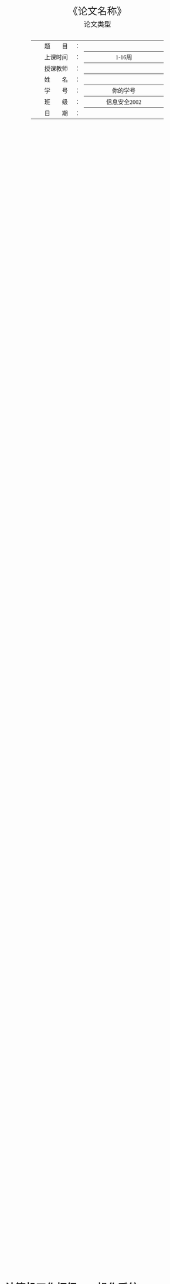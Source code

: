 <div class="cover" style="page-break-after:always;font-family:方正公文仿宋;width:100%;height:100%;border:none;margin: 0 auto;text-align:center;">
    <div style="width:60%;margin: 0 auto;height:0;padding-bottom:10%;">
        </br>
        <img src="https://raw.githubusercontent.com/Valkierja/UJS-essay/main/txt.svg" alt="校名" style="width:100%;"/>
    </div>
    </br></br></br></br></br>
    <div style="width:60%;margin: 0 auto;height:0;padding-bottom:40%;">
        <img src="https://raw.githubusercontent.com/Valkierja/UJS-essay/main/icon.svg" alt="校徽" style="width:100%;"/>
	</div>
    </br></br></br></br></br></br></br></br>
    <span style="font-family:华文黑体Bold;text-align:center;font-size:20pt;margin: 10pt auto;line-height:30pt;">《论文名称》</span>
    <p style="text-align:center;font-size:14pt;margin: 0 auto">论文类型 </p>
    </br>
    </br>
    <table style="border:none;text-align:center;width:72%;font-family:仿宋;font-size:14px; margin: 0 auto;">
    <tbody style="font-family:方正公文仿宋;font-size:12pt;">
    	<tr style="font-weight:normal;"> 
    		<td style="width:20%;text-align:right;">题　　目</td>
    		<td style="width:2%">：</td> 
    		<td style="width:40%;font-weight:normal;border-bottom: 1px solid;text-align:center;font-family:华文仿宋"> </td>     </tr>
    	<tr style="font-weight:normal;"> 
    		<td style="width:20%;text-align:right;">上课时间</td>
    		<td style="width:2%">：</td> 
    		<td style="width:40%;font-weight:normal;border-bottom: 1px solid;text-align:center;font-family:华文仿宋"> 1-16周</td>     </tr>
    	<tr style="font-weight:normal;"> 
    		<td style="width:20%;text-align:right;">授课教师</td>
    		<td style="width:2%">：</td> 
    		<td style="width:40%;font-weight:normal;border-bottom: 1px solid;text-align:center;font-family:华文仿宋"> </td>     </tr>
    	<tr style="font-weight:normal;"> 
    		<td style="width:20%;text-align:right;">姓　　名</td>
    		<td style="width:2%">：</td> 
    		<td style="width:40%;font-weight:normal;border-bottom: 1px solid;text-align:center;font-family:华文仿宋"> </td>     </tr>
    	<tr style="font-weight:normal;"> 
    		<td style="width:20%;text-align:right;">学　　号</td>
    		<td style="width:2%">：</td> 
    		<td style="width:40%;font-weight:normal;border-bottom: 1px solid;text-align:center;font-family:华文仿宋">你的学号 </td>     </tr>
    	<tr style="font-weight:normal;"> 
    		<td style="width:20%;text-align:right;">班　　级</td>
    		<td style="width:%">：</td> 
    		<td style="width:40%;font-weight:normal;border-bottom: 1px solid;text-align:center;font-family:华文仿宋"> 信息安全2002</td>     </tr>
    	<tr style="font-weight:normal;"> 
    		<td style="width:20%;text-align:right;">日　　期</td>
    		<td style="width:2%">：</td> 
    		<td style="width:40%;font-weight:normal;border-bottom: 1px solid;text-align:center;font-family:华文仿宋"></td>     </tr>
    </tbody>              
    </table>
</div>



<!-- 注释语句：导出PDF时会在这里分页 -->


# 计算机工作枢纽——操作系统

<center><div style='height:2mm;'></div><div style="font-family:华文楷体;font-size:14pt;">你的名字，12345678909 （学号）</div></center>
<center><span style="font-family:华文楷体;font-size:9pt;line-height:9mm">浙江大学***** (单位)</span>
</center>
<div>
<div style="width:52px;float:left; font-family:方正公文黑体;">摘　要：</div> 
<div style="overflow:hidden; font-family:华文楷体;">在信息化时代背景下，计算机操作系统在各行业领域中得到广泛应用。本文试图通过对计算机系统概念、功能和分类、历史的介绍，大致地给出对计算机操作系统的认识，并通过对当前主流桌面操作系统Windows和macOS的简要介绍，使读者能够对现代图形界面操作系统有一个较为全面的了解，从而喜欢上某一个操作系统，供读者参考。</div>
</div>
<div>
<div style="width:52px;float:left; font-family:方正公文黑体;">关键词：</div> 
<div style="overflow:hidden; font-family:华文楷体;">计算机；操作系统；功能；发展；Windows；macOS；</div>
</div>



# Computer Work Hub — Operating System

<center><div style='height:2mm;'></div><div style="font-size:14pt;">Author</div></center>
<center><span style="font-size:9pt;line-height:9mm"><i>Zhejiang University</i></span>
</center>
<div>
<div style="width:82px;float:left;line-height:16pt"><b>Abstract: </b></div> 
<div style="overflow:hidden;line-height:16pt">Under the background of the information age, computer operating systems are widely used in various industries. This paper tries to give a general understanding of the computer operating system by introducing the concept, functions and classifications, and history of computer systems. And by briefly introducing the current mainstream desktop operating systems Windows and macOS, readers can have a comprehensive view of modern graphical interface operating systems, and get to know thus begin to like one of them. This article is for readers' reference.</div>
</div>
<div>
<div style="width:82px;float:left;line-height:16pt"><b>Key Words: </b></div> 
<div style="overflow:hidden;line-height:16pt">Computer; Operating System; Function; Development; Windows; macOS;</div>
</div>


## 什么是计算机操作系统

　　操作系统（Operating System，OS）是一组相互关联的系统软件程序，用以主管并控制计算机操作、运用和运行硬件、软件资源和提供公共服务，最终来组织用户交互，更是也是计算机系统的核心支撑。操作系统需要处理如管理与配置内存、决定系统资源供需的优先次序、控制输入与输出设备、操作网络与管理文件系统等基本事务，以帮助用户使用计算机。操作系统也提供一个让用户与系统交互的操作界面，有些操作系统集成了图形用户界面，而有些仅使用命令行界面。^[1]^

## 操作系统的功能、结构和分类

### 操作系统的功能

　　简单地说，操作系统管理并分配资源、调度和运行程序，位于底层硬件与用户之间，帮助用户和机器进行交互，架起了一座沟通用户与机器的桥梁：用户在操作系统的用户界面中输入命令；而操作系统则对命令进行解释，驱动硬件设备，以实现用户的要求。^[2]^ 一个符合现代标准个人电脑的操作系统一般应该提供以下的功能：

#### 进程管理（处理器管理）

　　在系统运行过程中，通过实施CPU分配策略，中央处理器可以根据计算机操作系统运行情况、所需执行程序命令内容，将各项程序任务进行合理分配，以保证系统运行稳定、命令得到有效执行。
　　这分为四个方面：进程控制、进程同步、进程通信、调度。
　　进程控制，是在并发执行多个作业时，为作业窗创建、终止进程，以及对进程在运行中状态改变的控制。
　　下面随便放了一段东西：

##### 数学方法（假定）

　　根据*Zhejiang University Theorem*可知，该设想的处理过程是一个二重积分：
$$
\iint\limits_{x^2 + y^2 \leq R^2} f(x,y)\,\mathrm{d}x\,\mathrm{d}y = \int_{\theta=0}^{2\pi} \mathrm{d}\theta\int_{r=0}^R f(r\cos\theta,r\sin\theta) r\,\mathrm{d}r\, \tag{1}
$$
其中$x$表示我们在卷的路上的行进距离。再由卷王公式
$$
\frac{x^{2}}{1-x^{2}}+\frac{y^{2}}{1-y^{2}}+\frac{z^{2}}{1-z^{2}} \geq \frac{3 \sqrt{3}}{2}
$$
我们有了下面的数据处理方法。下面是我们的流程图表示说明：

```mermaid
graph LR
A(开始) -->
input[/输入a,b/] --> if{a%b=0 ?}
if --->|yes| f1[GCD = b] --> B(结束)
if --->|no| f2["a, b = b, a % b "]-->if
```
<center><strong>图 1  算法的流程图表示（假定）</strong></center>

有了这个流程图，我们就可以根据它编写python程序代码。

##### 算法的代码实现（假定）

```python
from functools import cmp_to_key
def cmpkey2(x,y):
    if x[1]>y[1]: return  1
    elif x[1]<y[1]: return  -1
    elif x[0]>y[0]: return  -1
    elif x[0]<y[0]: return  1
    return 0
#input session
text = ""
while True:
    ts = input()
    if ts == '!!!!!': break
    text += ' '; text += ts
    text = text.lower()
for ch in '!.,:*?': text=text.replace(ch, ' ')
#count session
cnt = {}
for word in text.split(): cnt[word] = cnt.get(word, 0) + 1 
#sort session
cont = list(cnt.items())
d = cont.sort(key=cmp_to_key(cmpkey2),reverse=True)

print(len(cont))
for i in range(10):
    if i>=len(cont):
        break
    key, val = cont[i]
    print(f"{key}={val}")
```
　　……

####  存储管理

　　这项系统功能主要包括：
　　……

####  设备管理（驱动程序）

　　计算机操作系统中配置多种不同的硬件设备，且不同类型设备的规格、性能间存在明显差异。而对设备管理功能的配置，可以加强硬件设备的管理力度，提高设备实际利用率。[2] 这项系统功能具体包括：
　　……

#### 文件管理

　　计算机操作系统中的各类程序任务、所分布软件资源、实时产生数据均以文件形式进行外存。而文件管理功能的使用目的在于，对系统所存储文件进行空间分配、目录管理，根据用户提出请求来下达相应的操作命令。[2]
　　此功能分为文件存储空间的管理、目录管理、文件的读写管理和保护：
　　……

### 操作系统的结构

　　……

## 操作系统的发展

　　经过漫长的发展，操作系统逐渐成为今天我们熟悉的样子。从古至今，是一位位伟大的科学家和优秀的程序员共同努力才为我们带来了当今如此惊艳的伟大软件。

　　……

### 操作系统的现状

　　现代操作系统通常都有一个亲切美丽的图形用户界面，并使用如鼠标、触控版等有别于键盘的输入设备提供用户交互。

　　……

#### 个人电脑

　　个人电脑市场目前分为两大阵营，此两种架构分别有支持的操作系统：

| <span style="font-family:'Latin Modern Roman',宋体-简;font-weight:750">Apple  Mac</span> | <span style="font-family:'Latin Modern Roman',宋体-简;font-weight:normal">macOS（原Mac OS X）、Windows（当前仅支持Intel平台，但有消息称ARM版Windows也即将支持使用Apple Silicon的Mac）、Linux、BSD </span> |
| ----------------- | ------------------------------------------------------------|
| **IBM** **兼容PC** | Windows、Linux、BSD、macOS（非正式支持，俗称黑苹果）         |

#### 移动操作系统

　　在1990年代初期，Psion推出了小型移动计算设备Psion Series 3 PDA。它支持在名为EPOC的操作系统上运行的用户编写的应用程序。EPOC的更高版本成为Symbian，被用于诺基亚、爱立信、索尼爱立信、摩托罗拉、三星等手机；塞班在2010年之前曾是世界上使用最广泛的智能手机操作系统。微软也推出过Windows Mobile系列系统，它在2007年达到顶峰时，曾是美国智能手机最常用的操作系统。
　　Microsoft于2010年通过Windows Phone重新进入了移动操作系统市场，并在2015年被更新的Windows 10 Mobile取代。Windows 10 Mobile是Windows 10操作系统的分支版本，专为屏幕尺寸低于8寸的智能手机和平板电脑运行。它采用ARM架构和IA-32处理器架构，为移动设备提供了"强大的功能"。其中包括同步处理功能、通用应用、从Android和iOS的平台移植的应用、将设备连接至外部屏幕、可使用类似PC的鼠标和键盘输入等。尽管设想与愿景十分美好，但最终呈现效果始终不尽人意。2020年1月14日，因为Windows 10 Mobile使用人数太少，欠缺App开发人员，该系统正式停止更新，最后一个版本号停留在1709（10.0.15254.603）。许多人对Windows 10 Mobile的结局感到痛心疾首，读者可以通过[这里](https://www.microsoft.com/en-us/windows/windows-10-mobile-specifications)尝试为您的手机安装该系统。
　　Apple在2007年推出了iPhone及其操作系统，后者称为iPhone OS（也就是如今的iOS），它与Mac OS X一样，都基于类似Unix的Darwin。除了这些基础之外，它还引入了功能强大且创新的图形用户界面，该界面后来也用于Apple的平板电脑iPad上。（后来Apple将iPad上的操作系统与手机端区分开，改叫iPadOS。）一年后，基于经过修改的Linux内核，Google引入了具有自己的图形用户界面的Android。
　　截止本文完稿，iOS已更新至iOS 14.3；Android已更新至Android 11（Beta 3）。读者可以分别点击[这里](https://www.apple.com.cn/ios/)和[这里](https://android.com/)查看关于这两个操作系统的更多官方信息。
　　除了这些，移动领域还竞争着各种各样的其他移动操作系统。不过如今移动端主流的操作系统只有iOS和Android系统及基于Android内核修改的其他“换壳”安卓系统。

<center><strong>表 1  全球/中国移动操作系统市场份额占比（%）</strong></center>

| OS   | Android | iOS   | Windows | 其他 |
| ---- | ------- | ----- | ------- | ---- |
| 全球 | 72.48   | 26.91 | 0.02    | 0.59 |
| 中国 | 80.54   | 18.38 | 0.03    | 1.05 |

　　**表 1**展示了由互联网机构StatcCounter网站提供的数据截止2020年12月移动端全球与中国各移动操作系统市场份额占比。随着中国国产手机品牌的不断壮大，安卓系统的手机市场份额也在不断扩大。

## 当前主流操作系统简介

　　现阶段，应用较为常见的桌面计算机操作系统为三类，分别为Windows系统、Linux系统、Unix类系统。其中，Windows系统的技术体系较为成熟，图形化模式界面较为人性化，是当前PC端主流系统。Unix系统使用标准化的认证规范，用户可以直接在系统中移植相应应用程序，系统具有功能完备、稳定性强的应用优势，主要被用与网络服务器。但是，Unix系统对硬件配置有着较高的要求。另外，Apple公司的操作系统macOS也是Unix的变体。Linux系统则具有开源免费的应用优势，且系统软件环境较为良好，系统资源占用极低，可以长期保持开机（甚至除非更新内核安装更新也无需重启），在嵌入式、服务器操作系统领域中得到广泛应用，大有取代Unix之势。

　　<table style="border:none;text-align:center;width:auto;margin: 0 auto;">
	<tbody>
		<tr>
			<td style="padding: 6px"><img src="https://raw.githubusercontent.com/Keldos-Li/P-pic/main/img/osqqfe.png" ></td><td><img src="https://raw.githubusercontent.com/Keldos-Li/P-pic/main/img/oszgfe.png" ></td>
		</tr>
        <tr><td><strong>图 8  全球操作系统市场份额</strong></td><td><strong>图 9  中国操作系统市场份额</strong></td></tr>
	</tbody>
</table>

　　根据互联网机构StatcCounter网站提供的数据，截止2020年12月20日，全球与中国各桌面级操作系统市场份额占比分别如**图 8**、**图 9**所示，具体数据见**表 2**。

<center><strong>表 2  全球/中国桌面操作系统市场份额占比（%）</strong></center>

| OS   | Windows | macOS | Unknown | Linux | Chrome OS | 其他 |
| ---- | ------- | ----- | ------- | ----- | --------- | ---- |
| 全球 | 76.56   | 17.1  | 2.68    | 1.93  | 1.72      | 0.01 |
| 中国 | 87.55   | 5.44  | 6.24    | 0.75  | 0.01      | 0.01 |

　　从中我们可以看出，Windows是依旧最受欢迎的主流桌面操作系统，市场占有率极大。在中国Windows对其他操作系统的优势进一步加大，达到了惊人的88%。当然，这与国内早期的盗版软件生态是分不开的。同时，国内很多早期的项目机器仍旧停留在Windows XP系统而不选择换用Unix服务器系统，这也进一步造成了差距的扩大。
　　下面我们对市场占有率最高的两个操作系统Microsoft Windows和Apple macOS进行介绍。

### Microsoft Windows

　　Microsoft Windows是微软公司以图形用户界面为主推出的一系列专有商业软件操作系统。……

### macOS

　　 macOS（2011年及之前称Mac OS X，2012年至2015年称OS X）是Apple公司推出的专为Mac系列电脑开发的基于图形用户界面的操作系统。
　　  ……
　　 笔者就拥有一台MacBook Pro，macOS的用户体验非常舒适，特别是当macOS与iOS、iPadOS等系统同时交互时，接力、随航、隔空投送及iCloud同步等苹果生态带来的流畅感和便捷性是Windows无法替代的。同时，macOS的自动保存技术也一次次拯救了笔者多次崩溃的Adobe Photoshop和Adobe Illustrator，设计师的心再也不会像在Windows平台那样因为一个崩溃提示而化为齑粉。
　　 读者可以前往[Apple官网](https://www.apple.com.cn/macos/)进一步了解macOS。由于非Mac机器很难装载macOS系统，有条件的读者可以前往Apple Store体验或购买一台Mac。

## 结语

　　 综上所述，计算机操作系统一步一步走到今天，已经和人们的生活紧密相连。计算机是一个高速发展的行业，它无时不刻不在更新着，而正是因为系统功能的不断进步，我们的生活也越来越方便快捷。“Windows”“iOS”“安卓”已经是妇孺皆知的概念，我们无法想象失去了操作系统的生活。感谢那么多科学家、工程师、开发者为我们带来了那么多优秀美丽的操作系统，也相信在未来的发展下，计算机系统也会在不断优化完善的路上越走越远。



**参考文献:** 

［1］  维基百科编者.操作系统[G/OL].维基百科,2020(2020-11-24) [2021-01-09]. https://zh.wikipedia.org/w/index.php?title=操作系统&oldid=62920825.
［2］  计算机操作系统及发展探讨.田舜文[J].数码设计  （下）2020,9(6):3.
［3］  计算机操作系统功能与其相关分类.宋辰辉[J].电脑迷,2018(7):15.
［4］  苏志明.计算机操作系统的功能、发展及分类[J].企业技术开发,2012,31(32):77-78.
［5］  严静茹.浅谈计算机操作系统及其发展[J].计算机光盘软件与应用,2012(10):80+82.
［6］  Milo. History of Operating Systems [Z/OL]. (2010-10-03) [2021-01-09]. http://www.osdata.com/kind/history.Htm
［7］  维基百科编者.操作系统历史[G/OL].维基百科,2020(2020-02-29) [2021-01-09]. https://zh.wikipedia.org/w/index.php?title=操作系统历史&oldid=58390753.
［8］  Wikipedia contributors. History of operating systems [G/OL]. Wikipedia, 2020(2020-12-21)[2021-01-10]. http://en.wikipedia.org/w/index.php?title=History_of_operating_systems&oldid=995571854
［9］  Statcounter. Mobile Operating System Market Share Worldwide [DS/OL]. (2020-12-20) [2021-01-09]. https://gs.statcounter.com/os-market-share/mobile/worldwide/
［10］ Statcounter. Mobile Operating System Market Share China [DS/OL]. (2020-12-20) [2021-01-09]. https://gs.statcounter.com/os-market-share/mobile/china/
［11］ Statcounter. Desktop Operating System Market Share Worldwide [DS/OL]. (2020-12-20) [2021-01-09]. https://gs.statcounter.com/os-market-share/desktop/world-wide/
［12］ Statcounter. Desktop Operating System Market Share China [DS/OL]. (2020-12-20) [2021-01-09]. https://gs.statcounter.com/os-market-share/desktop/china/
［13］ 维基百科编者.Microsoft Windows[G/OL].维基百科, 2021(2021-01-02)[2021-01-10]. https://zh.wikipedia.org/w/index.php?title=Microsoft_Windows&oldid=63546256.
［14］ 韩兵,李海坤.浅谈Windows操作系统[J].数码世界,2017(06):66-67.